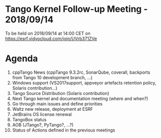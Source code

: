 # Tango Kernel Follow-up Meeting - 2018/09/14

To be held on 2018/09/14 at 14:00 CET on https://esrf.vidyocloud.com/join/UVrb371ZVe

# Agenda
1. cppTango News (cppTango 9.3.2rc, SonarQube, coverall, backports from Tango 10 development branch, ...)
2. Windows support (VS2017support, appveyor artefacts retention policy, Solaris contribution...)
3. Tango Source Distribution (Solaris contribution)
4. Next Tango kernel and documentation meeting (where and when?)
5. Go through main issues and define priorities
6. Waltz new release, deployment at ESRF
7. JetBrains OS license renewal
8. TangoBox status
9. AOB (JTango?, PyTango?, ...?)
10. Status of Actions defined in the previous meetings
